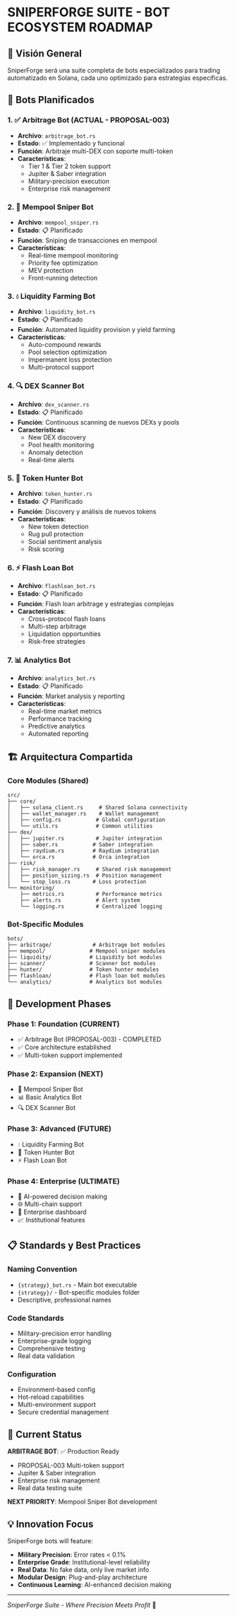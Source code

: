 # SNIPERFORGE SUITE - BOT ECOSYSTEM ROADMAP

## 🎯 Visión General
SniperForge será una suite completa de bots especializados para trading automatizado en Solana, cada uno optimizado para estrategias específicas.

## 🤖 Bots Planificados

### 1. ✅ **Arbitrage Bot** (ACTUAL - PROPOSAL-003)
- **Archivo**: `arbitrage_bot.rs`
- **Estado**: ✅ Implementado y funcional
- **Función**: Arbitraje multi-DEX con soporte multi-token
- **Características**:
  - Tier 1 & Tier 2 token support
  - Jupiter & Saber integration
  - Military-precision execution
  - Enterprise risk management

### 2. 🎯 **Mempool Sniper Bot**
- **Archivo**: `mempool_sniper.rs`
- **Estado**: 📋 Planificado
- **Función**: Sniping de transacciones en mempool
- **Características**:
  - Real-time mempool monitoring
  - Priority fee optimization
  - MEV protection
  - Front-running detection

### 3. 💧 **Liquidity Farming Bot**
- **Archivo**: `liquidity_bot.rs`
- **Estado**: 📋 Planificado
- **Función**: Automated liquidity provision y yield farming
- **Características**:
  - Auto-compound rewards
  - Pool selection optimization
  - Impermanent loss protection
  - Multi-protocol support

### 4. 🔍 **DEX Scanner Bot**
- **Archivo**: `dex_scanner.rs`
- **Estado**: 📋 Planificado
- **Función**: Continuous scanning de nuevos DEXs y pools
- **Características**:
  - New DEX discovery
  - Pool health monitoring
  - Anomaly detection
  - Real-time alerts

### 5. 🏹 **Token Hunter Bot**
- **Archivo**: `token_hunter.rs`
- **Estado**: 📋 Planificado
- **Función**: Discovery y análisis de nuevos tokens
- **Características**:
  - New token detection
  - Rug pull protection
  - Social sentiment analysis
  - Risk scoring

### 6. ⚡ **Flash Loan Bot**
- **Archivo**: `flashloan_bot.rs`
- **Estado**: 📋 Planificado
- **Función**: Flash loan arbitrage y estrategias complejas
- **Características**:
  - Cross-protocol flash loans
  - Multi-step arbitrage
  - Liquidation opportunities
  - Risk-free strategies

### 7. 📊 **Analytics Bot**
- **Archivo**: `analytics_bot.rs`
- **Estado**: 📋 Planificado
- **Función**: Market analysis y reporting
- **Características**:
  - Real-time market metrics
  - Performance tracking
  - Predictive analytics
  - Automated reporting

## 🏗️ Arquitectura Compartida

### Core Modules (Shared)
```
src/
├── core/
│   ├── solana_client.rs     # Shared Solana connectivity
│   ├── wallet_manager.rs    # Wallet management
│   ├── config.rs           # Global configuration
│   └── utils.rs            # Common utilities
├── dex/
│   ├── jupiter.rs          # Jupiter integration
│   ├── saber.rs           # Saber integration
│   ├── raydium.rs         # Raydium integration
│   └── orca.rs            # Orca integration
├── risk/
│   ├── risk_manager.rs     # Shared risk management
│   ├── position_sizing.rs  # Position management
│   └── stop_loss.rs       # Loss protection
└── monitoring/
    ├── metrics.rs          # Performance metrics
    ├── alerts.rs           # Alert system
    └── logging.rs          # Centralized logging
```

### Bot-Specific Modules
```
bots/
├── arbitrage/             # Arbitrage bot modules
├── mempool/              # Mempool sniper modules
├── liquidity/            # Liquidity bot modules
├── scanner/              # Scanner bot modules
├── hunter/               # Token hunter modules
├── flashloan/            # Flash loan bot modules
└── analytics/            # Analytics bot modules
```

## 🚀 Development Phases

### Phase 1: Foundation (CURRENT)
- ✅ Arbitrage Bot (PROPOSAL-003) - COMPLETED
- ✅ Core architecture established
- ✅ Multi-token support implemented

### Phase 2: Expansion (NEXT)
- 🎯 Mempool Sniper Bot
- 📊 Basic Analytics Bot
- 🔍 DEX Scanner Bot

### Phase 3: Advanced (FUTURE)
- 💧 Liquidity Farming Bot
- 🏹 Token Hunter Bot
- ⚡ Flash Loan Bot

### Phase 4: Enterprise (ULTIMATE)
- 🤖 AI-powered decision making
- 🌐 Multi-chain support
- 🏢 Enterprise dashboard
- 📈 Institutional features

## 📋 Standards y Best Practices

### Naming Convention
- `{strategy}_bot.rs` - Main bot executable
- `{strategy}/` - Bot-specific modules folder
- Descriptive, professional names

### Code Standards
- Military-precision error handling
- Enterprise-grade logging
- Comprehensive testing
- Real data validation

### Configuration
- Environment-based config
- Hot-reload capabilities
- Multi-environment support
- Secure credential management

## 🎯 Current Status

**ARBITRAGE BOT**: ✅ Production Ready
- PROPOSAL-003 Multi-token support
- Jupiter & Saber integration
- Enterprise risk management
- Real data testing suite

**NEXT PRIORITY**: Mempool Sniper Bot development

## 💡 Innovation Focus

SniperForge bots will feature:
- **Military Precision**: Error rates < 0.1%
- **Enterprise Grade**: Institutional-level reliability
- **Real Data**: No fake data, only live market info
- **Modular Design**: Plug-and-play architecture
- **Continuous Learning**: AI-enhanced decision making

---

*SniperForge Suite - Where Precision Meets Profit* 🎯
